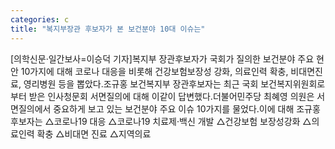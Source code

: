 ```yaml
---
categories: c
title: "복지부장관 후보자가 본 보건분야 10대 이슈는"
---
```

[의학신문·일간보사=이승덕 기자]복지부 장관후보자가 국회가 질의한 보건분야 주요 현안 10가지에 대해 코로나 대응을 비롯해 건강보험보장성 강화, 의료인력 확충, 비대면진료, 영리병원 등을 뽑았다.조규홍 보건복지부 장관후보자는 최근 국회 보건복지위원회로부터 받은 인사청문회 서면질의에 대해 이같이 답변했다.더불어민주당 최혜영 의원은 서면질의에서 중요하게 보고 있는 보건분야 주요 이슈 10가지를 물었다.이에 대해 조규홍 후보자는 △코로나19 대응 △코로나19 치료제·백신 개발 △건강보험 보장성강화 △의료인력 확충 △비대면 진료 △지역의료